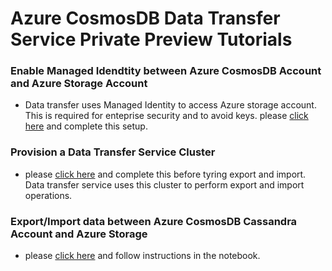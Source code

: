 # Azure CosmosDB Data Transfer Service Private Preview Tutorials 

### **Enable Managed Idendtity between Azure CosmosDB Account and Azure Storage Account**
- Data transfer uses Managed Identity to access Azure storage account. This is required for enteprise security and to avoid keys. please [click here](tutorials/managed-identity.ipynb) and complete this setup.

### **Provision a Data Transfer Service Cluster**
- please [click here](tutorials/provision-data-transfer-service.ipynb) and complete this before tyring export and import. Data transfer service uses this cluster to perform export and import operations.

### **Export/Import data between Azure CosmosDB Cassandra Account and Azure Storage**

- please [click here](tutorials/export-import-sample.ipynb) and follow instructions in the notebook.